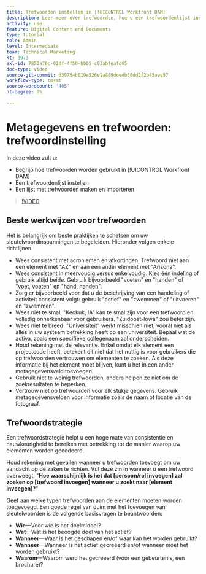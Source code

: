 ```yaml
---
title: Trefwoorden instellen in [!UICONTROL Workfront DAM]
description: Leer meer over trefwoorden, hoe u een trefwoordenlijst instelt en hoe u een lijst met trefwoorden maakt en importeert in [!UICONTROL Workfront DAM].
activity: use
feature: Digital Content and Documents
type: Tutorial
role: Admin
level: Intermediate
team: Technical Marketing
kt: 8973
exl-id: 7853a76c-02df-4f50-bb05-c03abfeafd05
doc-type: video
source-git-commit: d39754b619e526e1a869deedb38dd2f2b43aee57
workflow-type: tm+mt
source-wordcount: '405'
ht-degree: 0%

---
```


# Metagegevens en trefwoorden: trefwoordinstelling

In deze video zult u:

* Begrijp hoe trefwoorden worden gebruikt in [!UICONTROL Workfront DAM]
* Een trefwoordenlijst instellen
* Een lijst met trefwoorden maken en importeren

>[!VIDEO](https://video.tv.adobe.com/v/335236/?quality=12)

## Beste werkwijzen voor trefwoorden

Het is belangrijk om beste praktijken te schetsen om uw sleutelwoordinspanningen te begeleiden. Hieronder volgen enkele richtlijnen.

* Wees consistent met acroniemen en afkortingen. Trefwoord niet aan een element met &quot;AZ&quot; en aan een ander element met &quot;Arizona&quot;.
* Wees consistent in meervoudig versus enkelvoudig. Kies één indeling of gebruik altijd beide. Gebruik bijvoorbeeld &quot;voeten&quot; en &quot;handen&quot; of &quot;voet, voeten&quot; en &quot;hand, handen&quot;.
* Zorg er bijvoorbeeld voor dat u de beschrijving van een handeling of activiteit consistent volgt: gebruik &quot;actief&quot; en &quot;zwemmen&quot; of &quot;uitvoeren&quot; en &quot;zwemmen&quot;.
* Wees niet te smal. &quot;Keokuk, IA&quot; kan te smal zijn voor een trefwoord en volledig onherkenbaar voor gebruikers. &quot;Zuidoost-Iowa&quot; zou beter zijn.
* Wees niet te breed. &quot;Universiteit&quot; werkt misschien niet, vooral niet als alles in uw systeem betrekking heeft op een universiteit. Bepaal wat de activa, zoals een specifieke collegenaam zal onderscheiden.
* Houd rekening met de relevantie. Enkel omdat elk element een projectcode heeft, betekent dit niet dat het nuttig is voor gebruikers die op trefwoorden vertrouwen om elementen te zoeken. Als deze informatie bij het element moet blijven, kunt u het in een ander metagegevensveld toevoegen.
* Gebruik niet te weinig trefwoorden, anders helpen ze niet om de zoekresultaten te beperken.
* Vertrouw niet op trefwoorden voor elk stukje gegevens. Gebruik metagegevensvelden voor informatie zoals de naam of locatie van de fotograaf.

## Trefwoordstrategie

Een trefwoordstrategie helpt u een hoge mate van consistentie en nauwkeurigheid te bereiken met betrekking tot de manier waarop uw elementen worden gecodeerd.

Houd rekening met gevallen wanneer u trefwoorden toevoegt om uw aandacht op de zaken te richten. Vul deze zin in wanneer u een trefwoord overweegt: &quot;**Hoe waarschijnlijk is het dat [persoon/rol invoegen] zal zoeken op [trefwoord invoegen] wanneer u zoekt naar [element invoegen]?**&quot;

Geef aan welke typen trefwoorden aan de elementen moeten worden toegevoegd. Een goede regel van duim met het toevoegen van sleutelwoorden is de volgende basisvragen te beantwoorden:

* **Wie**—Voor wie is het doelmiddel?
* **Wat**—Wat is het beoogde doel van het actief?
* **Wanneer**—Waar is het geschapen en/of waar kan het worden gebruikt?
* **Wanneer**—Wanneer is het actief gecreëerd en/of wanneer moet het worden gebruikt?
* **Waarom**—Waarom werd het gecreeerd (voor een gebeurtenis, een brochure)?
